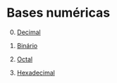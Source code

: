 # Bases numéricas


0. [Decimal](p0000_base_numerica_decimal.md)

1. [Binário](p0001_base_numerica_bin.md)

2. [Octal](p0002_base_numerica_oct.md)

3. [Hexadecimal](p0003_base_numerica_hex.md)
